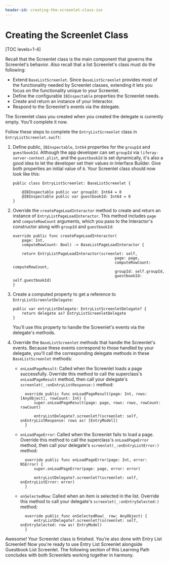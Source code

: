 ```yaml
---
header-id: creating-the-screenlet-class-ios
---
```


# Creating the Screenlet Class

[TOC levels=1-4]

Recall that the Screenlet class is the main component that governs the 
Screenlet's behavior. Also recall that a list Screenlet's class must do the 
following: 

-   Extend `BaseListScreenlet`. Since `BaseListScreenlet` provides most of the 
    functionality needed by Screenlet classes, extending it lets you focus on 
    the functionality unique to your Screenlet. 
-   Define the configurable `IBInspectable` properties the Screenlet needs. 
-   Create and return an instance of your Interactor. 
-   Respond to the Screenlet's events via the delegate. 

The Screenlet class you created when you created the delegate is currently 
empty. You'll complete it now. 

Follow these steps to complete the `EntryListScreenlet` class in 
`EntryListScreenlet.swift`: 

1.  Define public, `IBInspectable`, `Int64` properties for the `groupId` and 
    `guestbookId`. Although the app developer can set `groupId` via 
    `liferay-server-context.plist`, and the `guestbookId` is set dynamically, 
    it's also a good idea to let the developer set their values in Interface 
    Builder. Give both properties an initial value of `0`. Your Screenlet class 
    should now look like this: 

        public class EntryListScreenlet: BaseListScreenlet {

            @IBInspectable public var groupId: Int64 = 0
            @IBInspectable public var guestbookId: Int64 = 0
        }

2.  Override the `createPageLoadInteractor` method to create and return an 
    instance of `EntryListPageLoadInteractor`. This method includes `page` and 
    `computeRowCount` arguments, which you pass to the Interactor's constructor 
    along with `groupId` and `guestbookId`: 

        override public func createPageLoadInteractor(
            page: Int,
            computeRowCount: Bool) -> BaseListPageLoadInteractor {
        
            return EntryListPageLoadInteractor(screenlet: self,
                                                     page: page,
                                                     computeRowCount: computeRowCount,
                                                     groupId: self.groupId,
                                                     guestbookId: self.guestbookId)
        }

3.  Create a computed property to get a reference to 
    `EntryListScreenletDelegate`: 

        public var entryListDelegate: EntryListScreenletDelegate? {
            return delegate as? EntryListScreenletDelegate
        }

    You'll use this property to handle the Screenlet's events via the delegate's 
    methods. 

4.  Override the `BaseListScreenlet` methods that handle the Screenlet's events. 
    Because these events correspond to those handled by your delegate, you'll 
    call the corresponding delegate methods in these `BaseListScreenlet` 
    methods: 

    - `onLoadPageResult`: Called when the Screenlet loads a page successfully. 
      Override this method to call the superclass's `onLoadPageResult` method, 
      then call your delegate's `screenlet(_:onEntryListResponse:)` method: 

            override public func onLoadPageResult(page: Int, rows: [AnyObject], rowCount: Int) {
                super.onLoadPageResult(page: page, rows: rows, rowCount: rowCount)

                entryListDelegate?.screenlet?(screenlet: self, onEntryListResponse: rows as! [EntryModel])
            }

    - `onLoadPageError`: Called when the Screenlet fails to load a page. 
      Override this method to call the superclass's `onLoadPageError` method, 
      then call your delegate's `screenlet(_:onEntryListError:)` method: 

            override public func onLoadPageError(page: Int, error: NSError) {
                super.onLoadPageError(page: page, error: error)

                entryListDelegate?.screenlet?(screenlet: self, onEntryListError: error)
            }

    - `onSelectedRow`: Called when an item is selected in the list. Override 
      this method to call your delegate's `screenlet(_:onEntrySelected:)` 
      method: 

            override public func onSelectedRow(_ row: AnyObject) {
                entryListDelegate?.screenlet?(screenlet: self, onEntrySelected: row as! EntryModel)
            }

Awesome! Your Screenlet class is finished. You're also done with Entry List 
Screenlet! Now you're ready to use Entry List Screenlet alongside Guestbook List 
Screenlet. The following section of this Learning Path concludes with both 
Screenlets working together in harmony. 
